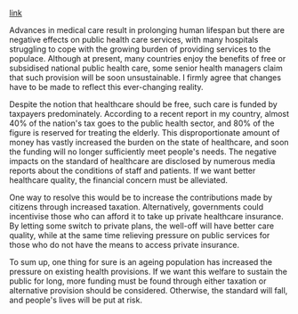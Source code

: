 [link](https://www.ielts-writing.info/EXAM/ielts_writing_samples_task_2/1162/)

Advances in medical care result in prolonging human lifespan but there are negative effects on public health care services, with many hospitals struggling to cope with the growing burden of providing services to the populace. Although at present, many countries enjoy the benefits of free or subsidised national public health care, some senior health managers claim that such provision will be soon unsustainable. I firmly agree that changes have to be made to reflect this ever-changing reality.

Despite the notion that healthcare should be free, such care is funded by taxpayers predominately. According to a recent report in my country, almost 40% of the nation's tax goes to the public health sector, and 80% of the figure is reserved for treating the elderly. This disproportionate amount of money has vastly increased the burden on the state of healthcare, and soon the funding will no longer sufficiently meet people's needs. The negative impacts on the standard of healthcare are disclosed by numerous media reports about the conditions of staff and patients. If we want better healthcare quality, the financial concern must be alleviated.

One way to resolve this would be to increase the contributions made by citizens through increased taxation. Alternatively, governments could incentivise those who can afford it to take up private healthcare insurance. By letting some switch to private plans, the well-off will have better care quality, while at the same time relieving pressure on public services for those who do not have the means to access private insurance.

To sum up, one thing for sure is an ageing population has increased the pressure on existing health provisions. If we want this welfare to sustain the public for long, more funding must be found through either taxation or alternative provision should be considered. Otherwise, the standard will fall, and people's lives will be put at risk.